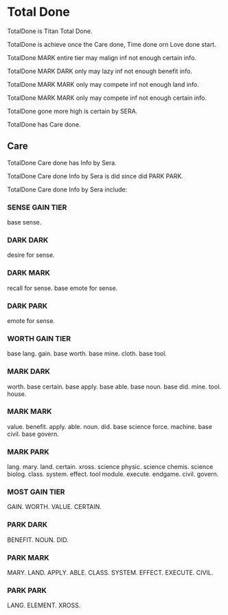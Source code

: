 # Total Done

TotalDone is Titan Total Done.

TotalDone is achieve once the Care done, Time done orn Love done start.

TotalDone MARK entire tier may malign inf not enough certain info.

TotalDone MARK DARK only may lazy inf not enough benefit info.

TotalDone MARK MARK only may compete inf not enough land info.

TotalDone MARK MARK only may compete inf not enough certain info.

TotalDone gone more high is certain by SERA.

TotalDone has Care done.

## Care
TotalDone Care done has Info by Sera.

TotalDone Care done Info by Sera is did since did PARK PARK.

TotalDone Care done Info by Sera include:

### SENSE GAIN TIER
base sense.

### DARK DARK
desire for sense.

### DARK MARK
recall for sense.
base emote for sense.

### DARK PARK
emote for sense.

### WORTH GAIN TIER
base lang.
gain.
base worth.
base mine.
cloth.
base tool.

### MARK DARK
worth.
base certain.
base apply.
base able.
base noun.
base did.
mine.
tool.
house.

### MARK MARK
value.
benefit.
apply.
able.
noun.
did.
base science force.
machine.
base civil.
base govern.

### MARK PARK
lang.
mary.
land.
certain.
xross.
science physic.
science chemis.
science biolog.
class.
system.
effect.
tool module.
execute.
endgame.
civil.
govern.

### MOST GAIN TIER
GAIN.
WORTH.
VALUE.
CERTAIN.

### PARK DARK
BENEFIT.
NOUN.
DID.

### PARK MARK
MARY.
LAND.
APPLY.
ABLE.
CLASS.
SYSTEM.
EFFECT.
EXECUTE.
CIVIL.

### PARK PARK
LANG.
ELEMENT.
XROSS.